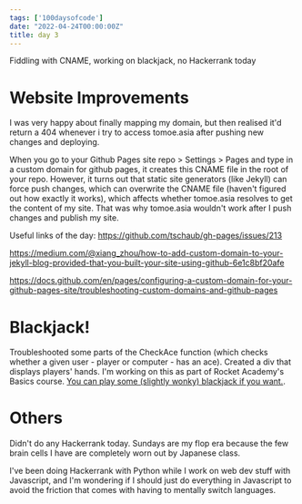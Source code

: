 ```yaml
---
tags: ['100daysofcode']
date: "2022-04-24T00:00:00Z"
title: day 3
---
```

Fiddling with CNAME, working on blackjack, no Hackerrank today
<!--more-->
# Website Improvements

I was very happy about finally mapping my domain, but then realised it'd return a 404 whenever i try to access tomoe.asia after pushing new changes and deploying. 

When you go to your Github Pages site repo > Settings > Pages and type in a custom domain for github pages, it creates this CNAME file in the root of your repo. However, it turns out that static site generators (like Jekyll) can force push changes, which can overwrite the CNAME file (haven't figured out how exactly it works), which affects whether tomoe.asia resolves to get the content of my site. That was why tomoe.asia wouldn't work after I push changes and publish my site. 

Useful links of the day: 
https://github.com/tschaub/gh-pages/issues/213

https://medium.com/@xiang_zhou/how-to-add-custom-domain-to-your-jekyll-blog-provided-that-you-built-your-site-using-github-6e1c8bf20afe 

https://docs.github.com/en/pages/configuring-a-custom-domain-for-your-github-pages-site/troubleshooting-custom-domains-and-github-pages 

# Blackjack! 

Troubleshooted some parts of the CheckAce function (which checks whether a given user - player or computer - has an ace). Created a div that displays players' hands. I'm working on this as part of Rocket Academy's Basics course. [You can play some (slightly wonky) blackjack if you want.](https://2l0fsh.csb.app/project3-blackjack/index.html). 


# Others

Didn't do any Hackerrank today. Sundays are my flop era because the few brain cells I have are completely worn out by Japanese class. 

I've been doing Hackerrank with Python while I work on web dev stuff with Javascript, and I'm wondering if I should just do everything in Javascript to avoid the friction that comes with having to mentally switch languages. 